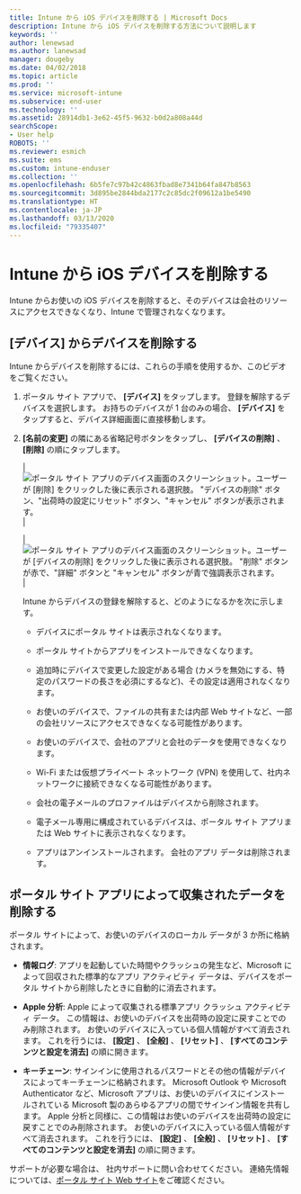 ```yaml
---
title: Intune から iOS デバイスを削除する | Microsoft Docs
description: Intune から iOS デバイスを削除する方法について説明します
keywords: ''
author: lenewsad
ms.author: lanewsad
manager: dougeby
ms.date: 04/02/2018
ms.topic: article
ms.prod: ''
ms.service: microsoft-intune
ms.subservice: end-user
ms.technology: ''
ms.assetid: 28914db1-3e62-45f5-9632-b0d2a808a44d
searchScope:
- User help
ROBOTS: ''
ms.reviewer: esmich
ms.suite: ems
ms.custom: intune-enduser
ms.collection: ''
ms.openlocfilehash: 6b5fe7c97b42c4863fbad8e7341b64fa847b8563
ms.sourcegitcommit: 3d895be2844bda2177c2c85dc2f09612a1be5490
ms.translationtype: HT
ms.contentlocale: ja-JP
ms.lasthandoff: 03/13/2020
ms.locfileid: "79335407"
---
```

# <a name="remove-your-ios-device-from-intune"></a>Intune から iOS デバイスを削除する

Intune からお使いの iOS デバイスを削除すると、そのデバイスは会社のリソースにアクセスできなくなり、Intune で管理されなくなります。


## <a name="removing-the-device-from-my-devices"></a>[デバイス] からデバイスを削除する

Intune からデバイスを削除するには、これらの手順を使用するか、このビデオをご覧ください。


1. ポータル サイト アプリで、 **[デバイス]** をタップします。 登録を解除するデバイスを選択します。 お持ちのデバイスが 1 台のみの場合、 **[デバイス]** をタップすると、デバイス詳細画面に直接移動します。

2. **[名前の変更]** の隣にある省略記号ボタンをタップし、 **[デバイスの削除]** 、 **[削除]** の順にタップします。  

    |![ポータル サイト アプリのデバイス画面のスクリーンショット。ユーザーが [削除] をクリックした後に表示される選択肢。 "デバイスの削除" ボタン、"出荷時の設定にリセット" ボタン、"キャンセル" ボタンが表示されます。](./media/cp_ios_unenroll_after_1804_001.png)|

    |![ポータル サイト アプリのデバイス画面のスクリーンショット。ユーザーが [デバイスの削除] をクリックした後に表示される選択肢。 "削除" ボタンが赤で、"詳細" ボタンと "キャンセル" ボタンが青で強調表示されます。](./media/cp_ios_unenroll_after_1804_002.png)|


    Intune からデバイスの登録を解除すると、どのようになるかを次に示します。

    - デバイスにポータル サイトは表示されなくなります。

    - ポータル サイトからアプリをインストールできなくなります。

    - 追加時にデバイスで変更した設定がある場合 (カメラを無効にする、特定のパスワードの長さを必須にするなど)、その設定は適用されなくなります。

    - お使いのデバイスで、ファイルの共有または内部 Web サイトなど、一部の会社リソースにアクセスできなくなる可能性があります。

    - お使いのデバイスで、会社のアプリと会社のデータを使用できなくなります。

    - Wi-Fi または仮想プライベート ネットワーク (VPN) を使用して、社内ネットワークに接続できなくなる可能性があります。

    - 会社の電子メールのプロファイルはデバイスから削除されます。

    - 電子メール専用に構成されているデバイスは、ポータル サイト アプリまたは Web サイトに表示されなくなります。

    - アプリはアンインストールされます。 会社のアプリ データは削除されます。

## <a name="removing-data-collected-by-the-company-portal-app"></a>ポータル サイト アプリによって収集されたデータを削除する

ポータル サイトによって、お使いのデバイスのローカル データが 3 か所に格納されます。

- **情報ログ**: アプリを起動していた時間やクラッシュの発生など、Microsoft によって回収された標準的なアプリ アクティビティ データは、デバイスをポータル サイトから削除したときに自動的に消去されます。

- **Apple 分析**: Apple によって収集される標準アプリ クラッシュ アクティビティ データ。 この情報は、お使いのデバイスを出荷時の設定に戻すことでのみ削除されます。 お使いのデバイスに入っている個人情報がすべて消去されます。 これを行うには、 **[設定]** 、 **[全般]** 、 **[リセット]** 、 **[すべてのコンテンツと設定を消去]** の順に開きます。

- **キーチェーン**: サインインに使用されるパスワードとその他の情報がデバイスによってキーチェーンに格納されます。 Microsoft Outlook や Microsoft Authenticator など、Microsoft アプリは、お使いのデバイスにインストールされている Microsoft 製のあらゆるアプリの間でサインイン情報を共有します。 Apple 分析と同様に、この情報はお使いのデバイスを出荷時の設定に戻すことでのみ削除されます。 お使いのデバイスに入っている個人情報がすべて消去されます。 これを行うには、 **[設定]** 、 **[全般]** 、 **[リセット]** 、 **[すべてのコンテンツと設定を消去]** の順に開きます。


サポートが必要な場合は、 社内サポートに問い合わせてください。 連絡先情報については、[ポータル サイト Web サイト](https://go.microsoft.com/fwlink/?linkid=2010980)をご確認ください。
